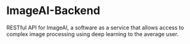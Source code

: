 # ImageAI-Backend
RESTful API for ImageAI, a software as a service that allows access to complex image processing using deep learning to the average user.

